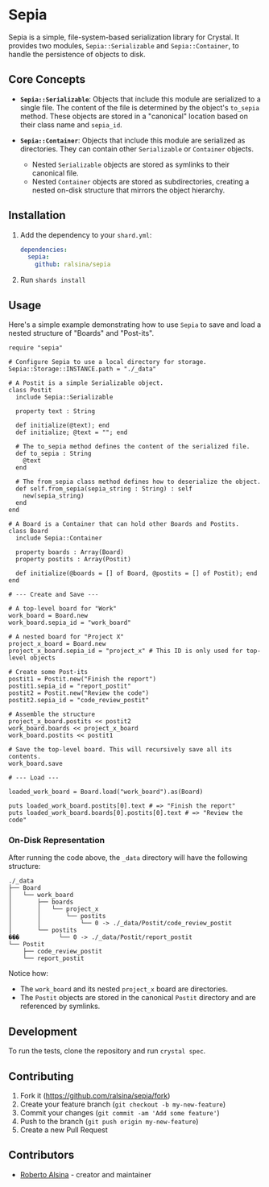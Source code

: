 # Sepia

Sepia is a simple, file-system-based serialization library for Crystal. It provides two modules, `Sepia::Serializable` and `Sepia::Container`, to handle the persistence of objects to disk.

## Core Concepts

- **`Sepia::Serializable`**: Objects that include this module are serialized to a single file. The content of the file is determined by the object's `to_sepia` method. These objects are stored in a "canonical" location based on their class name and `sepia_id`.

- **`Sepia::Container`**: Objects that include this module are serialized as directories. They can contain other `Serializable` or `Container` objects.
  - Nested `Serializable` objects are stored as symlinks to their canonical file.
  - Nested `Container` objects are stored as subdirectories, creating a nested on-disk structure that mirrors the object hierarchy.

## Installation

1. Add the dependency to your `shard.yml`:

   ```yaml
   dependencies:
     sepia:
       github: ralsina/sepia
   ```

2. Run `shards install`

## Usage

Here's a simple example demonstrating how to use `Sepia` to save and load a nested structure of "Boards" and "Post-its".

```crystal
require "sepia"

# Configure Sepia to use a local directory for storage.
Sepia::Storage::INSTANCE.path = "./_data"

# A Postit is a simple Serializable object.
class Postit
  include Sepia::Serializable

  property text : String

  def initialize(@text); end
  def initialize; @text = ""; end

  # The to_sepia method defines the content of the serialized file.
  def to_sepia : String
    @text
  end

  # The from_sepia class method defines how to deserialize the object.
  def self.from_sepia(sepia_string : String) : self
    new(sepia_string)
  end
end

# A Board is a Container that can hold other Boards and Postits.
class Board
  include Sepia::Container

  property boards : Array(Board)
  property postits : Array(Postit)

  def initialize(@boards = [] of Board, @postits = [] of Postit); end
end

# --- Create and Save ---

# A top-level board for "Work"
work_board = Board.new
work_board.sepia_id = "work_board"

# A nested board for "Project X"
project_x_board = Board.new
project_x_board.sepia_id = "project_x" # This ID is only used for top-level objects

# Create some Post-its
postit1 = Postit.new("Finish the report")
postit1.sepia_id = "report_postit"
postit2 = Postit.new("Review the code")
postit2.sepia_id = "code_review_postit"

# Assemble the structure
project_x_board.postits << postit2
work_board.boards << project_x_board
work_board.postits << postit1

# Save the top-level board. This will recursively save all its contents.
work_board.save

# --- Load ---

loaded_work_board = Board.load("work_board").as(Board)

puts loaded_work_board.postits[0].text # => "Finish the report"
puts loaded_work_board.boards[0].postits[0].text # => "Review the code"
```

### On-Disk Representation

After running the code above, the `_data` directory will have the following structure:

```
./_data
├── Board
│   └── work_board
│       ├── boards
│       │   └── project_x
│       │       └── postits
│       │           └── 0 -> ./_data/Postit/code_review_postit
│       └── postits
���           └── 0 -> ./_data/Postit/report_postit
└── Postit
    ├── code_review_postit
    └── report_postit
```

Notice how:
- The `work_board` and its nested `project_x` board are directories.
- The `Postit` objects are stored in the canonical `Postit` directory and are referenced by symlinks.

## Development

To run the tests, clone the repository and run `crystal spec`.

## Contributing

1. Fork it (<https://github.com/ralsina/sepia/fork>)
2. Create your feature branch (`git checkout -b my-new-feature`)
3. Commit your changes (`git commit -am 'Add some feature'`)
4. Push to the branch (`git push origin my-new-feature`)
5. Create a new Pull Request

## Contributors

- [Roberto Alsina](https://github.com/ralsina) - creator and maintainer